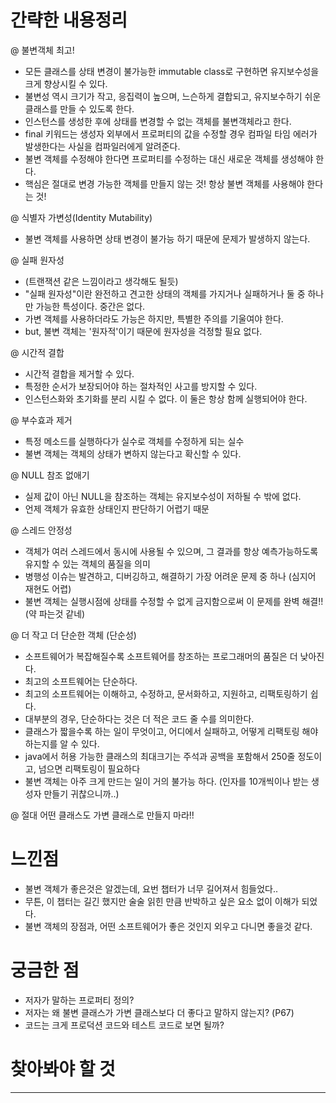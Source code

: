 # 간략한 내용정리

@ 불변객체 최고!
- 모든 클래스를 상태 변경이 불가능한 immutable class로 구현하면 유지보수성을 크게 향상시킬 수 있다.
- 불변성 역시 크기가 작고, 응집력이 높으며, 느슨하게 결합되고, 유지보수하기 쉬운 클래스를 만들 수 있도록 한다.
- 인스턴스를 생성한 후에 상태를 변경할 수 없는 객체를 불변객체라고 한다.
- final 키워드는 생성자 외부에서 프로퍼티의 값을 수정할 경우 컴파일 타임 에러가 발생한다는 사실을 컴파일러에게 알려준다.
- 불변 객체를 수정해야 한다면 프로퍼티를 수정하는 대신 새로운 객체를 생성해야 한다.
- 핵심은 절대로 변경 가능한 객체를 만들지 않는 것! 항상 불변 객체를 사용해야 한다는 것!

@ 식별자 가변성(Identity Mutability)
- 불변 객체를 사용하면 상태 변경이 불가능 하기 때문에 문제가 발생하지 않는다.

@ 실패 원자성
- (트랜잭션 같은 느낌이라고 생각해도 될듯)
- "실패 원자성"이란 완전하고 견고한 상태의 객체를 가지거나 실패하거나 둘 중 하나만 가능한 특성이다. 중간은 없다.
- 가변 객체를 사용하더라도 가능은 하지만, 특별한 주의를 기울여야 한다.
- but, 불변 객체는 '원자적'이기 때문에 원자성을 걱정할 필요 없다.

@ 시간적 결합
- 시간적 결합을 제거할 수 있다.
- 특정한 순서가 보장되어야 하는 절차적인 사고를 방지할 수 있다.
- 인스턴스화와 초기화를 분리 시킬 수 없다. 이 둘은 항상 함께 실행되어야 한다.

@ 부수효과 제거
- 특정 메소드를 실행하다가 실수로 객체를 수정하게 되는 실수
- 불변 객체는 객체의 상태가 변하지 않는다고 확신할 수 있다.

@ NULL 참조 없애기
- 실제 값이 아닌 NULL을 참조하는 객체는 유지보수성이 저하될 수 밖에 없다.
- 언제 객체가 유효한 상태인지 판단하기 어렵기 때문

@ 스레드 안정성
- 객체가 여러 스레드에서 동시에 사용될 수 있으며, 그 결과를  항상 예측가능하도록 유지할 수 있는 객체의 품질을 의미
- 병행성 이슈는 발견하고, 디버깅하고, 해결하기 가장 어려운 문제 중 하나 (심지어 재현도 어렵)
- 불변 객체는 실행시점에 상태를 수정할 수 없게 금지함으로써 이 문제를 완벽 해결!! (약 파는것 같네)

@ 더 작고 더 단순한 객체 (단순성)
- 소프트웨어가 복잡해질수록 소프트웨어를 창조하는 프로그래머의 품질은 더 낮아진다.
- 최고의 소프트웨어는 단순하다. 
- 최고의 소프트웨어는 이해하고, 수정하고, 문서화하고, 지원하고, 리팩토링하기 쉽다.
- 대부분의 경우, 단순하다는 것은 더 적은 코드 줄 수를 의미한다.
- 클래스가 짧을수록 하는 일이 무엇이고, 어디에서 실패하고, 어떻게 리팩토링 해야 하는지를 알 수 있다.
- java에서 허용 가능한 클래스의 최대크기는 주석과 공백을 포함해서 250줄 정도이고, 넘으면 리팩토링이 필요하다
- 불변 객체는 아주 크게 만드는 일이 거의 불가능 하다. (인자를 10개씩이나 받는 생성자 만들기 귀찮으니까..)

@ 절대 어떤 클래스도 가변 클래스로 만들지 마라!!


# 느낀점
- 불변 객체가 좋은것은 알겠는데, 요번 챕터가 너무 길어져서 힘들었다..
- 무튼, 이 챕터는 길긴 했지만 술술 읽힌 만큼 반박하고 싶은 요소 없이 이해가 되었다.
- 불변 객체의 장점과, 어떤 소프트웨어가 좋은 것인지 외우고 다니면 좋을것 같다.


# 궁금한 점
- 저자가 말하는 프로퍼티 정의?
- 저자는 왜 불변 클래스가 가변 클래스보다 더 좋다고 말하지 않는지? (P67)
- 코드는 크게 프로덕션 코드와 테스트 코드로 보면 될까?

# 찾아봐야 할 것 
---
